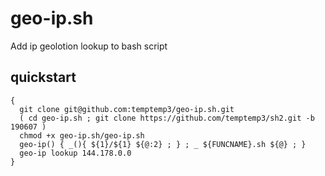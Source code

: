 # geo-ip.sh

Add ip geolotion lookup to bash script

## quickstart

```
{
  git clone git@github.com:temptemp3/geo-ip.sh.git
  ( cd geo-ip.sh ; git clone https://github.com/temptemp3/sh2.git -b 190607 )
  chmod +x geo-ip.sh/geo-ip.sh
  geo-ip() { _(){ ${1}/${1} ${@:2} ; } ; _ ${FUNCNAME}.sh ${@} ; }
  geo-ip lookup 144.178.0.0
}
```
